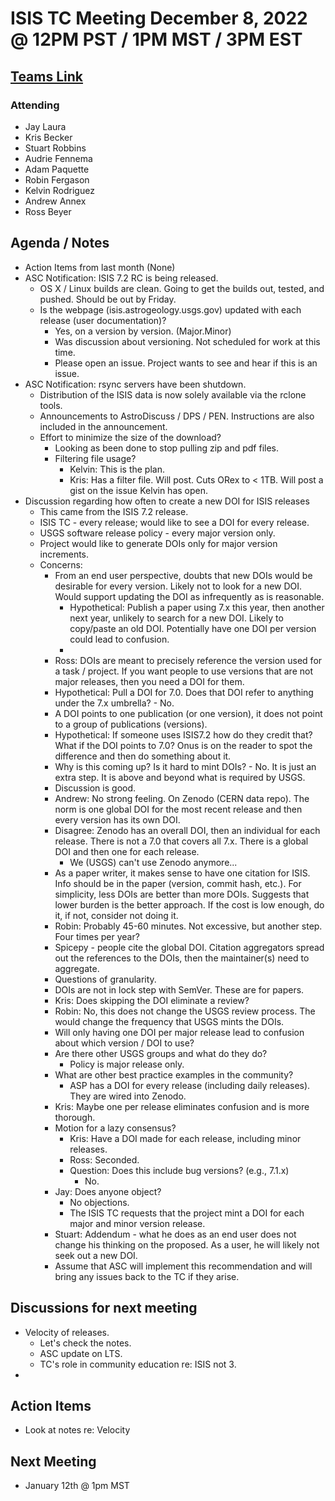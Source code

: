 # ISIS TC Meeting December 8, 2022 @ 12PM PST / 1PM MST / 3PM EST

## [Teams Link](https://teams.microsoft.com/dl/launcher/launcher.html?url=%2f_%23%2fl%2fmeetup-join%2f19%3ameeting_YWRkZjdiMGUtZWJlOC00OWMzLThlMTItZTk0Y2MyM2E1MWE0%40thread.v2%2f0%3fcontext%3d%257b%2522Tid%2522%253a%25220693b5ba-4b18-4d7b-9341-f32f400a5494%2522%252c%2522Oid%2522%253a%2522c27c6e98-e45a-45ff-aea5-7f10d6fe67c1%2522%257d%26anon%3dtrue&type=meetup-join&deeplinkId=e54b3969-3c7f-4efb-9cad-ee99cf639f86&directDl=true&msLaunch=true&enableMobilePage=true&suppressPrompt=true)

### Attending

- Jay Laura
- Kris Becker
- Stuart Robbins
- Audrie Fennema
- Adam Paquette
- Robin Fergason
- Kelvin Rodriguez
- Andrew Annex
- Ross Beyer

## Agenda / Notes

- Action Items from last month (None)
- ASC Notification: ISIS 7.2 RC is being released.
  - OS X / Linux builds are clean. Going to get the builds out, tested, and pushed. Should be out by Friday.
  - Is the webpage (isis.astrogeology.usgs.gov) updated with each release (user documentation)?
    - Yes, on a version by version. (Major.Minor)
    - Was discussion about versioning. Not scheduled for work at this time.
    - Please open an issue. Project wants to see and hear if this is an issue.
- ASC Notification: rsync servers have been shutdown.
  - Distribution of the ISIS data is now solely available via the rclone tools.
  - Announcements to AstroDiscuss / DPS / PEN. Instructions are also included in the announcement.
  - Effort to minimize the size of the download?
    - Looking as been done to stop pulling zip and pdf files.
    - Filtering file usage? 
      - Kelvin: This is the plan.
      - Kris: Has a filter file. Will post. Cuts ORex to < 1TB. Will post a gist on the issue Kelvin has open.
- Discussion regarding how often to create a new DOI for ISIS releases
  - This came from the ISIS 7.2 release.
  - ISIS TC - every release; would like to see a DOI for every release.
  - USGS software release policy - every major version only.
  - Project would like to generate DOIs only for major version increments.
  - Concerns:
    - From an end user perspective, doubts that new DOIs would be desirable for every version. Likely not to look for a new DOI. Would support updating the DOI as infrequently as is reasonable.
      - Hypothetical: Publish a paper using 7.x this year, then another next year, unlikely to search for a new DOI. Likely to copy/paste an old DOI. Potentially have one DOI per version could lead to confusion.
      - 
    - Ross: DOIs are meant to precisely reference the version used for a task / project. If you want people to use versions that are not major releases, then you need a DOI for them.
    - Hypothetical: Pull a DOI for 7.0. Does that DOI refer to anything under the 7.x umbrella? - No. 
    - A DOI points to one publication (or one version), it does not point to a group of publications (versions).
    - Hypothetical: If someone uses ISIS7.2 how do they credit that? What if the DOI points to 7.0? Onus is on the reader to spot the difference and then do something about it.
    - Why is this coming up? Is it hard to mint DOIs? - No. It is just an extra step. It is above and beyond what is required by USGS.
    - Discussion is good.
    - Andrew: No strong feeling. On Zenodo (CERN data repo). The norm is one global DOI for the most recent release and then every version has its own DOI. 
    - Disagree: Zenodo has an overall DOI, then an individual for each release. There is not a 7.0 that covers all 7.x. There is a global DOI and then one for each release.
      - We (USGS) can't use Zenodo anymore...
    - As a paper writer, it makes sense to have one citation for ISIS. Info should be in the paper (version, commit hash, etc.). For simplicity, less DOIs are better than more DOIs. Suggests that lower burden is the better approach. If the cost is low enough, do it, if not, consider not doing it.
    - Robin: Probably 45-60 minutes. Not excessive, but another step. Four times per year?
    - Spicepy - people cite the global DOI. Citation aggregators spread out the references to the DOIs, then the maintainer(s) need to aggregate.
    - Questions of granularity.
    - DOIs are not in lock step with SemVer. These are for papers.
    - Kris: Does skipping the DOI eliminate a review?
    - Robin: No, this does not change the USGS review process. The would change the frequency that USGS mints the DOIs.
    - Will only having one DOI per major release lead to confusion about which version / DOI to use?
    - Are there other USGS groups and what do they do?
      - Policy is major release only.
    - What are other best practice examples in the community?
      - ASP has a DOI for every release (including daily releases). They are wired into Zenodo.
    - Kris: Maybe one per release eliminates confusion and is more thorough.
    - Motion for a lazy consensus?
      - Kris: Have a DOI made for each release, including minor releases.
      - Ross: Seconded.
      - Question: Does this include bug versions? (e.g., 7.1.x)
        - No.
    - Jay: Does anyone object?
      - No objections.
      - The ISIS TC requests that the project mint a DOI for each major and minor version release.
    - Stuart: Addendum - what he does as an end user does not change his thinking on the proposed. As a user, he will likely not seek out a new DOI.
    - Assume that ASC will implement this recommendation and will bring any issues back to the TC if they arise.
## Discussions for next meeting

- Velocity of releases. 
  - Let's check the notes.
  - ASC update on LTS.
  - TC's role in community education re: ISIS not 3.
- 
## Action Items

- Look at notes re: Velocity

## Next Meeting

- January 12th @ 1pm MST
